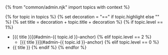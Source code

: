{% from "common/admin.njk" import topics with context %}

<navigation>

{% for topic in topics %} 
{% set decoration = "==" if topic.highlight else "" %} 
{% set title = decoration + topic.title + decoration %} 
{% if topic.level == 1%} 
* [{{ title }}](#admin-{{ topic.id }}-anchor)
{% elif topic.level == 2 %}
  * [{{ title }}](#admin-{{ topic.id }}-anchor)
{% elif topic.level == 0 %}
* {{ title }}
{% endif %}
{% endfor %}

</navigation>